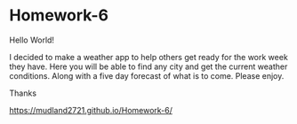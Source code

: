 # Homework-6

Hello World!

I decided to make a weather app to help others get ready for the work week they have. Here you will be able to find any city and get the current weather conditions. Along with a five day forecast of what is to come. Please enjoy.

Thanks 

https://mudland2721.github.io/Homework-6/
